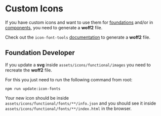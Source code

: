 # Custom Icons

If you have custom icons and want to use them for [foundations](https://www.npmjs.com/package/@db-ux/core-foundations) and/or in [components](https://www.npmjs.com/package/@db-ux/core-components), you need to generate a **woff2** file.

Check out the `icon-font-tools` [documentation](https://github.com/db-ux-design-system/icon-font-tools/blob/main/docs/GenerateIconFonts.md) to generate a **woff2** file.

## Foundation Developer

If you update a **svg** inside `assets/icons/functional/images` you need to recreate the **woff2** file.

For this you just need to run the following command from root:

```shell
npm run update:icon-fonts
```

Your new icon should be inside `assets/icons/functional/fonts/**/info.json` and you should see it inside `assets/icons/functional/fonts/**/index.html` in the browser.
